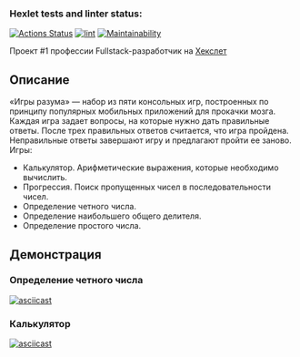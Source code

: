 ### Hexlet tests and linter status:

[![Actions Status](https://github.com/vasilievpg/fullstack-javascript-project-lvl1/workflows/hexlet-check/badge.svg)](https://github.com/vasilievpg/fullstack-javascript-project-lvl1/actions)
[![lint](https://github.com/vasilievpg/fullstack-javascript-project-lvl1/actions/workflows/lint.yml/badge.svg)](https://github.com/vasilievpg/fullstack-javascript-project-lvl1/actions/workflows/lint.yml)
[![Maintainability](https://api.codeclimate.com/v1/badges/13e740209dd28bf607d6/maintainability)](https://codeclimate.com/github/vasilievpg/fullstack-javascript-project-lvl1/maintainability)

Проект #1 профессии Fullstack-разработчик на [Хекслет](https://ru.hexlet.io/programs/fullstack-javascript)

## Описание

«Игры разума» — набор из пяти консольных игр, построенных по принципу популярных мобильных приложений для прокачки мозга. Каждая игра задает вопросы, на которые нужно дать правильные ответы. После трех правильных ответов считается, что игра пройдена. Неправильные ответы завершают игру и предлагают пройти ее заново. Игры:

- Калькулятор. Арифметические выражения, которые необходимо вычислить.
- Прогрессия. Поиск пропущенных чисел в последовательности чисел.
- Определение четного числа.
- Определение наибольшего общего делителя.
- Определение простого числа.

## Демонстрация

### Определение четного числа
[![asciicast](https://asciinema.org/a/T51MGqAJkVkCnmK9agfOxP9Yd.svg)](https://asciinema.org/a/T51MGqAJkVkCnmK9agfOxP9Yd)

### Калькулятор
[![asciicast](https://asciinema.org/a/0cXczvUUtezF3HELxEslOxxHM.svg)](https://asciinema.org/a/0cXczvUUtezF3HELxEslOxxHM)